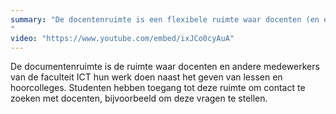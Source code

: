 ```yaml
---
summary: "De docentenruimte is een flexibele ruimte waar docenten (en enkele andere medewerkers van de faculteit ICT) hun werk naast het verzorgen van lessen uitvoeren.
"
video: "https://www.youtube.com/embed/ixJCo0cyAuA"
---
```

De documentenruimte is de ruimte waar docenten en andere medewerkers van de faculteit ICT hun werk doen naast het geven van lessen en hoorcolleges. Studenten hebben toegang tot deze ruimte om contact te zoeken met docenten, bijvoorbeeld om deze vragen te stellen.
